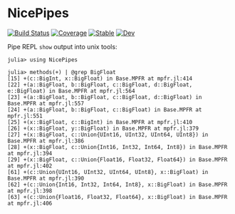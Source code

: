 # NicePipes

[![Build Status](https://github.com/simeonschaub/NicePipes.jl/workflows/CI/badge.svg)](https://github.com/simeonschaub/NicePipes.jl/actions)
[![Coverage](https://codecov.io/gh/simeonschaub/NicePipes.jl/branch/master/graph/badge.svg)](https://codecov.io/gh/simeonschaub/NicePipes.jl)
[![Stable](https://img.shields.io/badge/docs-stable-blue.svg)](https://simeonschaub.github.io/NicePipes.jl/stable)
[![Dev](https://img.shields.io/badge/docs-dev-blue.svg)](https://simeonschaub.github.io/NicePipes.jl/dev)

Pipe REPL `show` output into unix tools:

```julia-repl
julia> using NicePipes

julia> methods(+) | @grep BigFloat
[15] +(c::BigInt, x::BigFloat) in Base.MPFR at mpfr.jl:414
[22] +(a::BigFloat, b::BigFloat, c::BigFloat, d::BigFloat, e::BigFloat) in Base.MPFR at mpfr.jl:564
[23] +(a::BigFloat, b::BigFloat, c::BigFloat, d::BigFloat) in Base.MPFR at mpfr.jl:557
[24] +(a::BigFloat, b::BigFloat, c::BigFloat) in Base.MPFR at mpfr.jl:551
[25] +(x::BigFloat, c::BigInt) in Base.MPFR at mpfr.jl:410
[26] +(x::BigFloat, y::BigFloat) in Base.MPFR at mpfr.jl:379
[27] +(x::BigFloat, c::Union{UInt16, UInt32, UInt64, UInt8}) in Base.MPFR at mpfr.jl:386
[28] +(x::BigFloat, c::Union{Int16, Int32, Int64, Int8}) in Base.MPFR at mpfr.jl:394
[29] +(x::BigFloat, c::Union{Float16, Float32, Float64}) in Base.MPFR at mpfr.jl:402
[61] +(c::Union{UInt16, UInt32, UInt64, UInt8}, x::BigFloat) in Base.MPFR at mpfr.jl:390
[62] +(c::Union{Int16, Int32, Int64, Int8}, x::BigFloat) in Base.MPFR at mpfr.jl:398
[63] +(c::Union{Float16, Float32, Float64}, x::BigFloat) in Base.MPFR at mpfr.jl:406
```
